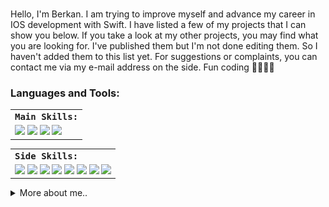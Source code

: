 <br>

Hello, I'm Berkan. I am trying to improve myself and advance my career in IOS development with Swift. I have listed a few of my projects that I can show you below. If you take a look at my other projects, you may find what you are looking for. I've published them but I'm not done editing them. So I haven't added them to this list yet. For suggestions or complaints, you can contact me via my e-mail address on the side. Fun coding 👾👨🏻‍💻

### Languages and Tools:

<div align=left>
<table>
    <tr>
        <td colspan="8">
        <strong><samp>Main Skills:</samp></strong>
        </td>
    </tr>
    <tr>
        <td colspan="8">
        <img src="https://img.icons8.com/color/480/000000/swift.png" width=50></a>
        <img src="https://img.icons8.com/color/480/000000/swiftui.png" width=50></a>
        <img src="https://img.icons8.com/color/480/000000/xcode.png" width=50></a>
        <img src="https://raw.githubusercontent.com/danielcranney/readme-generator/main/public/icons/skills/ruby-colored.svg" width=40></a>
        </td>
    </tr>
</table>

<div align=left>
<table>
    <tr>
        <td colspan="8">
        <strong><samp>Side Skills:</samp></strong>
        </td>
    </tr>
        <tr>
        <td colspan="8">
        <img src="https://img.icons8.com/color/480/000000/amazon.png" width=50></a>     
        <img src="https://img.icons8.com/color/480/000000/firebase.png" width=50></a>
        <img src="https://img.icons8.com/color/480/000000/figma.png" width=50></a>
        <img src="https://img.icons8.com/color/480/000000/git.png" width=50></a>
        <img src="https://img.icons8.com/color/480/000000/javascript.png" width=50></a>
        <img src="https://img.icons8.com/color/480/000000/html-5.png" width=50></a>
        <img src="https://img.icons8.com/color/480/000000/css3.png" width=50></a>
        <img src="https://img.icons8.com/color/480/000000/bootstrap.png" width=50></a>
        </td>
    </tr>
</table>

<details><br>
  <summary>More about me..</summary>
  

![](https://github-readme-stats.vercel.app/api?username=berkangzgn&theme=slateorange&hide_border=true&include_all_commits=false&count_private=false)
![](https://github-readme-streak-stats.herokuapp.com/?user=berkangzgn&theme=slateorange&hide_border=true)<br/>


<div>
    <h2 align=center> My Featured Applications </h2>
</div>

<div align=center>
  <a href="https://github.com/berkangzgn/LuckWheel_Swift"><img width=150 src="https://github.com/berkangzgn/LuckWheel_Swift/blob/main/Images/LuckyWheelSR.gif"></a>
  <a href="https://github.com/berkangzgn/VeroDS"><img width=150 src="https://github.com/berkangzgn/VeroDS/blob/main/Images/VeroDS.gif"></a>
  <a href="https://github.com/berkangzgn/PhotoMobileApp"><img width=150 src="https://github.com/berkangzgn/PhotoMobileApp/blob/main/Images/homepage.png"></a>
  <a href="https://github.com/berkangzgn/UcuzaBiletSC"><img width=150 src="https://github.com/berkangzgn/UcuzaBiletSC/blob/main/Images/app.png"></a>
</div>
 
---

  <br/>

  <img src="https://komarev.com/ghpvc/?username=berkangzgn" />
</details>
